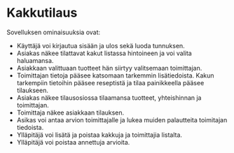 # Kakkutilaus

Sovelluksen ominaisuuksia ovat:

- Käyttäjä voi kirjautua sisään ja ulos sekä luoda tunnuksen.
- Asiakas näkee tilattavat kakut listassa hintoineen ja voi valita haluamansa. 
- Asiakkaan valittuaan tuotteet hän siirtyy valitsemaan toimittajan. 
- Toimittajan tietoja pääsee katsomaan tarkemmin lisätiedoista. Kakun tarkempiin tietoihin pääsee reseptistä ja tilaa painikkeella pääsee tilaukseen.
- Asiakas näkee tilausosiossa tilaamansa tuotteet, yhteishinnan ja toimittajan.
- Toimittaja näkee asiakkaan tilauksen.
- Asikas voi antaa arvion toimittajalle ja lukea muiden palautteita toimitajan tiedoista.
- Ylläpitäjä voi lisätä ja poistaa kakkuja ja toimittajia listalta.
- Ylläpitäjä voi poistaa annettuja arvioita.
